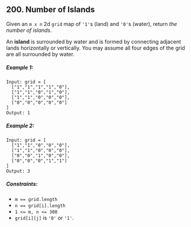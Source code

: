 ## 200. Number of Islands

Given an ```m x n``` 2d ```grid``` map of ```'1'```s (land) and ```'0'```s (water), return *the number of islands*.

An **island** is surrounded by water and is formed by connecting adjacent lands horizontally or vertically. You may assume all four edges of the grid are all surrounded by water.

##### Example 1:
```
Input: grid = [
  ["1","1","1","1","0"],
  ["1","1","0","1","0"],
  ["1","1","0","0","0"],
  ["0","0","0","0","0"]
]
Output: 1
```
##### Example 2:
```
Input: grid = [
  ["1","1","0","0","0"],
  ["1","1","0","0","0"],
  ["0","0","1","0","0"],
  ["0","0","0","1","1"]
]
Output: 3
```

##### Constraints:

* ```m == grid.length```
* ```n == grid[i].length```
* ```1 <= m, n <= 300```
* ```grid[i][j]``` is ```'0'``` or ```'1'```.